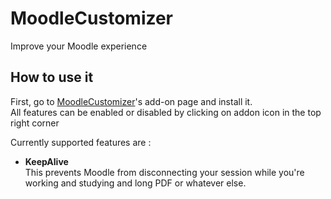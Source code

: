 # MoodleCustomizer
Improve your Moodle experience

## How to use it
First, go to [MoodleCustomizer](https://addons.mozilla.org/addon/moodlecustomizer)'s add-on page and install it.\
All features can be enabled or disabled by clicking on addon icon in the top right corner

Currently supported features are : 
- **KeepAlive**\
    This prevents Moodle from disconnecting your session while you're working and studying and long PDF or whatever else.
